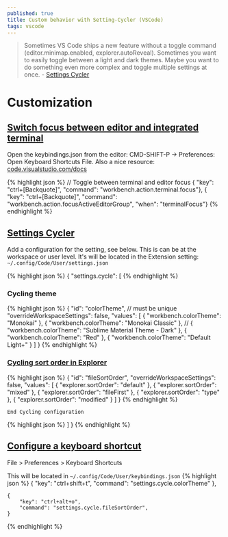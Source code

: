 ```yaml
---
published: true
title: Custom behavior with Setting-Cycler (VSCode)
tags: vscode
---
```

> Sometimes VS Code ships a new feature without a toggle command (editor.minimap.enabled, explorer.autoReveal). Sometimes you want to easily toggle between a light and dark themes. Maybe you want to do something even more complex and toggle multiple settings at once. - [Settings Cycler](https://marketplace.visualstudio.com/items?itemName=hoovercj.vscode-settings-cycler)

<link rel="shortcut icon" href="https://code.visualstudio.com/favicon.ico" type="image/x-icon" />

# Customization
## [Switch focus between editor and integrated terminal](https://stackoverflow.com/a/43012779/51386)

Open the keybindings.json from the editor: CMD-SHIFT-P -> Preferences: Open Keyboard Shortcuts File. Also a nice resource: [code.visualstudio.com/docs](https://code.visualstudio.com/docs/getstarted/keybindings)

{% highlight json %}
// Toggle between terminal and editor focus
{ "key": "ctrl+[Backquote]", "command": "workbench.action.terminal.focus"},
{ "key": "ctrl+[Backquote]", "command": "workbench.action.focusActiveEditorGroup", "when": "terminalFocus"}
{% endhighlight %}

## [Settings Cycler](https://marketplace.visualstudio.com/items?itemName=hoovercj.vscode-settings-cycler)

Add a configuration for the setting, see below.
This is can be at the workspace or user level.
It's will be located in the Extension setting: `~/.config/Code/User/settings.json`

{% highlight json %}
{
    "settings.cycle": [
{% endhighlight %}

### Cycling theme

{% highlight json %}
        {
            "id": "colorTheme", // must be unique
            "overrideWorkspaceSettings": false,
            "values": [
                { "workbench.colorTheme": "Monokai" },
                { "workbench.colorTheme": "Monokai Classic" },
                // { "workbench.colorTheme": "Sublime Material Theme - Dark" },
                { "workbench.colorTheme": "Red" },
                { "workbench.colorTheme": "Default Light+" }
            ]
        }
{% endhighlight %}

### [Cycling sort order in Explorer](https://stackoverflow.com/questions/51543871/sorting-files-in-vs-code-explorer)

{% highlight json %}
        {
            "id": "fileSortOrder",
            "overrideWorkspaceSettings": false,
            "values": [
                { "explorer.sortOrder": "default" },
                { "explorer.sortOrder": "mixed" },
                { "explorer.sortOrder": "fileFirst" },
                { "explorer.sortOrder": "type" },
                { "explorer.sortOrder": "modified" }
            ]
        }
{% endhighlight %}

`End Cycling configuration`

{% highlight json %}
    ]
}
{% endhighlight %}

## [Configure a keyboard shortcut](https://code.visualstudio.com/docs/getstarted/keybindings)
File > Preferences > Keyboard Shortcuts

This will be located in `~/.config/Code/User/keybindings.json`
{% highlight json %}
{
    "key": "ctrl+shift+t",
    "command": "settings.cycle.colorTheme"
},

    {
        "key": "ctrl+alt+o",
        "command": "settings.cycle.fileSortOrder",
    }
{% endhighlight %}
